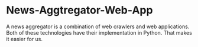 # News-Aggtregator-Web-App
A news aggregator is a combination of web crawlers and web applications. Both of these technologies have their implementation in Python. That makes it easier for us.
